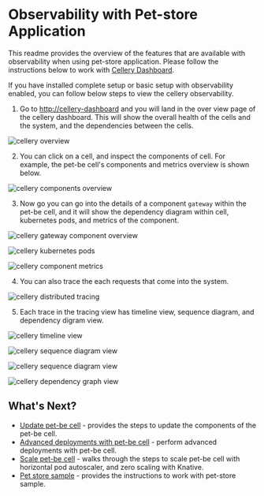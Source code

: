 # Observability with Pet-store Application

This readme provides the overview of the features that are available with observability when using pet-store application. 
Please follow the instructions below to work with [Cellery Dashboard](https://github.com/wso2/cellery/blob/master/docs/cellery-observability.md#use-cellery-dashboard).

If you have installed complete setup or basic setup with observability enabled, you can follow below steps to view the cellery observability.

1) Go to [http://cellery-dashboard](http://cellery-dashboard) and you will land in the over view page of the cellery dashboard. 
This will show the overall health of the cells and the system, and the dependencies between the cells.

![cellery overview](../images/pet-store/cellery-observabiltiy-overview.png)

2) You can click on a cell, and inspect the components of cell. For example, the pet-be cell's components and metrics overview is shown below.

![cellery components overview](../images/pet-store/observe-overview-comp.png)

3) Now go you can go into the details of a component `gateway` within the pet-be cell, and it will show the dependency diagram within cell, kubernetes pods, and metrics of the component.

![cellery gateway component overview](../images/pet-store/gateway-comp-overview.png)

![cellery kubernetes pods](../images/pet-store/kubernetes-pods.png)

![cellery component metrics](../images/pet-store/comp-metrics.png)

4) You can also trace the each requests that come into the system. 

![cellery distributed tracing](../images/pet-store/distributed-trace-search.png)

5) Each trace in the tracing view has timeline view, sequence diagram, and dependency digram view. 

![cellery timeline view](../images/pet-store/timeline-trace.png)

![cellery sequence diagram view](../images/pet-store/sequence-diagram-1.png)

![cellery sequence diagram view](../images/pet-store/sequence-diagram-2.png)

![cellery dependency graph view](../images/pet-store/dependency-diagram-tarce.png)

## What's Next?
- [Update pet-be cell](component-patch-and-adv-deployment.md#cell-component-update) - provides the steps to update the components of the pet-be cell.
- [Advanced deployments with pet-be cell](component-patch-and-adv-deployment.md#blue-green-and-canary-deployment) - perform advanced deployments with pet-be cell.
- [Scale pet-be cell](scale-cell.md) - walks through the steps to scale pet-be cell with horizontal pod autoscaler, and zero scaling with Knative. 
- [Pet store sample](../../cells/pet-store/README.md) - provides the instructions to work with pet-store sample.
